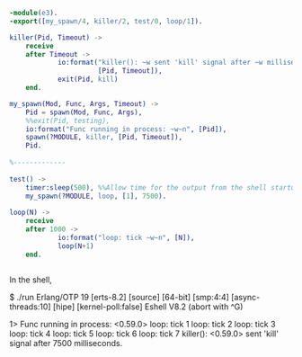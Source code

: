 ```erlang
-module(e3).
-export([my_spawn/4, killer/2, test/0, loop/1]).

killer(Pid, Timeout) ->
    receive
    after Timeout ->
            io:format("killer(): ~w sent 'kill' signal after ~w milliseconds.~n", 
                      [Pid, Timeout]),
            exit(Pid, kill)
    end.

my_spawn(Mod, Func, Args, Timeout) ->
    Pid = spawn(Mod, Func, Args),
    %%exit(Pid, testing),
    io:format("Func running in process: ~w~n", [Pid]),
    spawn(?MODULE, killer, [Pid, Timeout]),
    Pid.
 
%-------------                
    
test() ->
    timer:sleep(500), %%Allow time for the output from the shell startup to be printed.
    my_spawn(?MODULE, loop, [1], 7500).
    
loop(N) ->
    receive
    after 1000 ->
            io:format("loop: tick ~w~n", [N]),
            loop(N+1)
    end.
    
```
In the shell,

$ ./run
Erlang/OTP 19 [erts-8.2] [source] [64-bit] [smp:4:4] [async-threads:10] [hipe] [kernel-poll:false]
Eshell V8.2  (abort with ^G)

1> Func running in process: <0.59.0>
loop: tick 1
loop: tick 2
loop: tick 3
loop: tick 4
loop: tick 5
loop: tick 6
loop: tick 7
killer(): <0.59.0> sent 'kill' signal after 7500 milliseconds.
